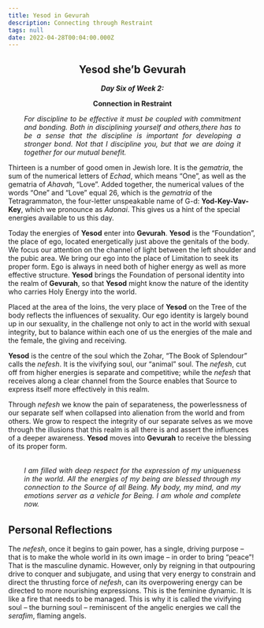 ```yaml
---
title: Yesod in Gevurah
description: Connecting through Restraint
tags: null
date: 2022-04-28T00:04:00.000Z
---
```


<div style="font-weight: bold; text-align:center">
<h2>Yesod she’b Gevurah</h2>
<i>Day Six of Week 2:</i> 
<p>Connection in Restraint</p>

</div>
<div style="text-align: justify; margin-left: 2rem; margin-right: 2rem; font-style:italic">
<p>

For discipline to be effective it must be coupled with commitment and bonding. Both in disciplining yourself and others,there has to be a sense that the discipline is important for developing a stronger bond. Not that I discipline you, but that we are doing it together for our mutual benefit.

</p>
</div>

Thirteen is a number of good omen in Jewish lore. It is the _gematria_, the sum of the numerical letters of _Echad_, which means “One”, as well as the gematria of _Ahavah_, “Love”. Added together, the numerical values of the words “One” and “Love” equal 26, which is the _gematria_ of the Tetragrammaton, the four-letter unspeakable name of G-d: **Yod-Key-Vav-Key**, which we pronounce as _Adonai_. This gives us a hint of the special energies available to us this day.

Today the energies of **Yesod** enter into **Gevurah**. **Yesod** is the “Foundation”, the place of ego, located energetically just above the genitals of the body. We focus our attention on the channel of light between the left shoulder and the pubic area. We bring our ego into the place of Limitation to seek its proper form. Ego is always in need both of higher energy as well as more effective structure. **Yesod** brings the Foundation of personal identity into the realm of **Gevurah**, so that **Yesod** might know the nature of the identity who carries Holy Energy into the world.

Placed at the area of the loins, the very place of **Yesod** on the Tree of the body reflects the influences of sexuality. Our ego identity is largely bound up in our sexuality, in the challenge not only to act in the world with sexual integrity, but to balance within each one of us the energies of the male and the female, the giving and receiving.

**Yesod** is the centre of the soul which the Zohar, “The Book of Splendour” calls the _nefesh_. It is the vivifying soul, our “animal” soul. The _nefesh_, cut off from higher energies is separate and competitive; while the _nefesh_ that receives along a clear channel from the Source enables that Source to express itself more effectively in this realm.

Through _nefesh_ we know the pain of separateness, the powerlessness of our separate self when collapsed into alienation from the world and from others. We grow to respect the integrity of our separate selves as we move through the illusions that this realm is all there is and assert the influences of a deeper awareness. **Yesod** moves into **Gevurah** to receive the blessing of its proper form.

<div style="font-style: italic; margin: 2rem; text-align: justify">

I am filled with deep respect for the expression of my uniqueness in the world. All the energies of my being are blessed through my connection to the Source of all Being. My body, my mind, and my emotions server as a vehicle for Being. I am whole and complete now.

</div>

## Personal Reflections

The _nefesh_, once it begins to gain power, has a single, driving purpose – that is to make the whole world in its own image – in order to bring “peace”! That is the masculine dynamic. However, only by reigning in that outpouring drive to conquer and subjugate, and using that very energy to constrain and direct the thrusting force of _nefesh_, can its overpowering energy can be directed to more nourishing expressions. This is the feminine dynamic. It is like a fire that needs to be managed. This is why it is called the vivifying soul – the burning soul – reminiscent of the angelic energies we call the _serafim_, flaming angels.
